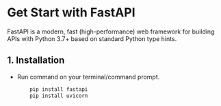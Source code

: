 # Get Start with FastAPI

FastAPI is a modern, fast (high-performance) web framework for building APIs with Python 3.7+ based on standard Python type hints.

## 1. Installation

- Run command on your terminal/command prompt.

    ```bash
        pip install fastapi
        pip install uvicorn
    ```
